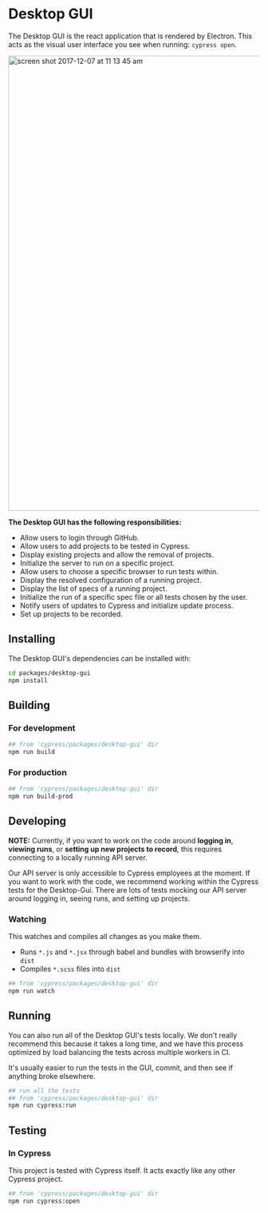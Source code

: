 # Desktop GUI

The Desktop GUI is the react application that is rendered by Electron. This acts as the visual user interface you see when running: `cypress open`.

<img width="912" alt="screen shot 2017-12-07 at 11 13 45 am" src="https://user-images.githubusercontent.com/1271364/33725282-b47ad740-db3f-11e7-9801-7b6004b1a5bf.png">

**The Desktop GUI has the following responsibilities:**

- Allow users to login through GitHub.
- Allow users to add projects to be tested in Cypress.
- Display existing projects and allow the removal of projects.
- Initialize the server to run on a specific project.
- Allow users to choose a specific browser to run tests within.
- Display the resolved configuration of a running project.
- Display the list of specs of a running project.
- Initialize the run of a specific spec file or all tests chosen by the user.
- Notify users of updates to Cypress and initialize update process.
- Set up projects to be recorded.

## Installing

The Desktop GUI's dependencies can be installed with:

```bash
cd packages/desktop-gui
npm install
```

## Building

### For development

```bash
## from 'cypress/packages/desktop-gui' dir
npm run build
```

### For production

```bash
## from 'cypress/packages/desktop-gui' dir
npm run build-prod
```

## Developing

**NOTE:** Currently, if you want to work on the code around **logging in**, **viewing runs**, or **setting up new projects to record**, this requires connecting to a locally running API server.

Our API server is only accessible to Cypress employees at the moment. If you want to work with the code, we recommend working within the Cypress tests for the Desktop-Gui. There are lots of tests mocking our API server around logging in, seeing runs, and setting up projects.

### Watching

This watches and compiles all changes as you make them.

- Runs `*.js` and `*.jsx` through babel and bundles with browserify into `dist`
- Compiles `*.scss` files into `dist`

```bash
## from 'cypress/packages/desktop-gui' dir
npm run watch
```

## Running

You can also run all of the Desktop GUI's tests locally. We don't really recommend this because it takes a long time, and we have this process optimized by load balancing the tests across multiple workers in CI.

It's usually easier to run the tests in the GUI, commit, and then see if anything broke elsewhere.

```bash
## run all the tests 
## from 'cypress/packages/desktop-gui' dir
npm run cypress:run
```

## Testing

### In Cypress

This project is tested with Cypress itself. It acts exactly like any other Cypress project.

```bash
## from 'cypress/packages/desktop-gui' dir
npm run cypress:open
```

